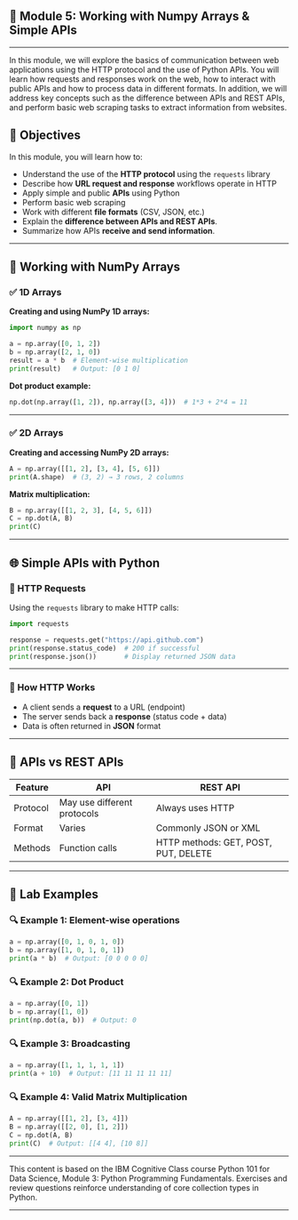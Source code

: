 ## 🧮 Module 5: Working with Numpy Arrays & Simple APIs

---

In this module, we will explore the basics of communication between web applications using the HTTP protocol and the use of Python APIs. You will learn how requests and responses work on the web, how to interact with public APIs and how to process data in different formats. In addition, we will address key concepts such as the difference between APIs and REST APIs, and perform basic web scraping tasks to extract information from websites.


## 🎯 Objectives

In this module, you will learn how to:

- Understand the use of the **HTTP protocol** using the `requests` library
- Describe how **URL request and response** workflows operate in HTTP
- Apply simple and public **APIs** using Python
- Perform basic web scraping
- Work with different **file formats** (CSV, JSON, etc.)
- Explain the **difference between APIs and REST APIs**.
- Summarize how APIs **receive and send information**.
---

## 🔢 Working with NumPy Arrays

### ✅ 1D Arrays

**Creating and using NumPy 1D arrays:**
```python
import numpy as np

a = np.array([0, 1, 2])
b = np.array([2, 1, 0])
result = a * b  # Element-wise multiplication
print(result)   # Output: [0 1 0]
```

**Dot product example:**
```python
np.dot(np.array([1, 2]), np.array([3, 4]))  # 1*3 + 2*4 = 11
```

---

### ✅ 2D Arrays

**Creating and accessing NumPy 2D arrays:**
```python
A = np.array([[1, 2], [3, 4], [5, 6]])
print(A.shape)  # (3, 2) → 3 rows, 2 columns
```

**Matrix multiplication:**
```python
B = np.array([[1, 2, 3], [4, 5, 6]])
C = np.dot(A, B)
print(C)
```

---

## 🌐 Simple APIs with Python

### 🔹 HTTP Requests

Using the `requests` library to make HTTP calls:
```python
import requests

response = requests.get("https://api.github.com")
print(response.status_code)  # 200 if successful
print(response.json())       # Display returned JSON data
```

---

### 🔹 How HTTP Works

- A client sends a **request** to a URL (endpoint)  
- The server sends back a **response** (status code + data)  
- Data is often returned in **JSON** format  

---

## 📡 APIs vs REST APIs

| Feature   | API                        | REST API                        |
|-----------|----------------------------|----------------------------------|
| Protocol  | May use different protocols| Always uses HTTP                |
| Format    | Varies                     | Commonly JSON or XML            |
| Methods   | Function calls             | HTTP methods: GET, POST, PUT, DELETE |

---

## 🧪 Lab Examples

### 🔍 Example 1: Element-wise operations
```python
a = np.array([0, 1, 0, 1, 0])
b = np.array([1, 0, 1, 0, 1])
print(a * b)  # Output: [0 0 0 0 0]
```

### 🔍 Example 2: Dot Product
```python
a = np.array([0, 1])
b = np.array([1, 0])
print(np.dot(a, b))  # Output: 0
```

### 🔍 Example 3: Broadcasting
```python
a = np.array([1, 1, 1, 1, 1])
print(a + 10)  # Output: [11 11 11 11 11]
```

### 🔍 Example 4: Valid Matrix Multiplication
```python
A = np.array([[1, 2], [3, 4]])
B = np.array([[2, 0], [1, 2]])
C = np.dot(A, B)
print(C)  # Output: [[4 4], [10 8]]
```


---

This content is based on the IBM Cognitive Class course Python 101 for Data Science, Module 3: Python Programming Fundamentals. Exercises and review questions reinforce understanding of core collection types in Python.



---
